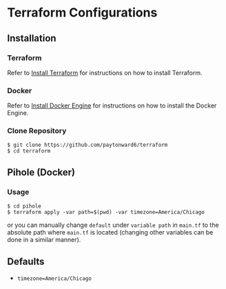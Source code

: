 # Terraform Configurations

## Installation

### Terraform
Refer to [Install Terraform](https://developer.hashicorp.com/terraform/tutorials/aws-get-started/install-cli) for instructions on how to install Terraform.

### Docker
Refer to [Install Docker Engine](https://docs.docker.com/engine/install/) for instructions on how to install the Docker Engine.

### Clone Repository

```shell
$ git clone https://github.com/paytonward6/terraform
$ cd terraform
```

## Pihole (Docker)
### Usage

```shell
$ cd pihole
$ terraform apply -var path=$(pwd) -var timezone=America/Chicago
```
or you can manually change `default` under `variable path` in `main.tf` to the absolute path where `main.tf` is located (changing other variables can be done in a similar manner).

## Defaults
- `timezone=America/Chicago`

